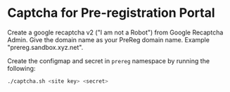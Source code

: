 # Captcha for Pre-registration Portal

Create a google recaptcha v2 ("I am not a Robot") from Google Recaptcha Admin.  Give the domain name as your PreReg domain name.  Example "prereg.sandbox.xyz.net".

Create the configmap and secret in `prereg` namespace by running the following:
```sh
./captcha.sh <site key> <secret>
```
